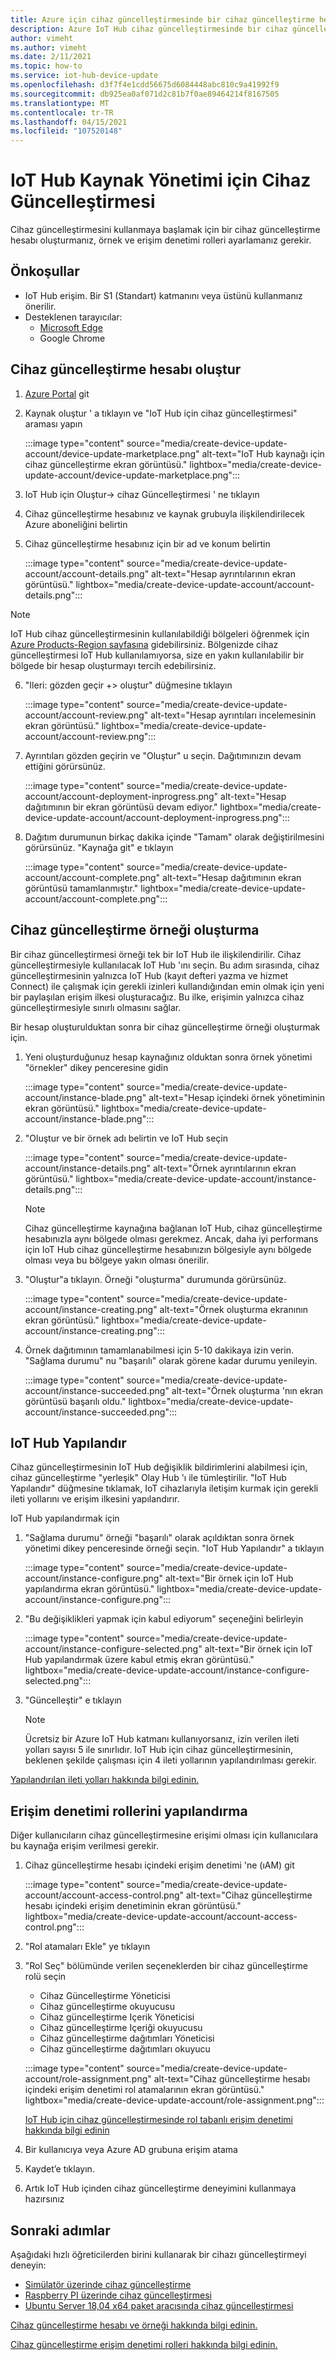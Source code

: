 ```yaml
---
title: Azure için cihaz güncelleştirmesinde bir cihaz güncelleştirme hesabı oluşturun IoT Hub | Microsoft Docs
description: Azure IoT Hub cihaz güncelleştirmesinde bir cihaz güncelleştirme hesabı oluşturun.
author: vimeht
ms.author: vimeht
ms.date: 2/11/2021
ms.topic: how-to
ms.service: iot-hub-device-update
ms.openlocfilehash: d3f7f4e1cdd56675d6084448abc810c9a41992f9
ms.sourcegitcommit: db925ea0af071d2c81b7f0ae89464214f8167505
ms.translationtype: MT
ms.contentlocale: tr-TR
ms.lasthandoff: 04/15/2021
ms.locfileid: "107520148"
---
```

# <a name="device-update-for-iot-hub-resource-management"></a>IoT Hub Kaynak Yönetimi için Cihaz Güncelleştirmesi

Cihaz güncelleştirmesini kullanmaya başlamak için bir cihaz güncelleştirme hesabı oluşturmanız, örnek ve erişim denetimi rolleri ayarlamanız gerekir. 

## <a name="prerequisites"></a>Önkoşullar

* IoT Hub erişim. Bir S1 (Standart) katmanını veya üstünü kullanmanız önerilir. 
* Desteklenen tarayıcılar:
  * [Microsoft Edge](https://www.microsoft.com/edge)
  * Google Chrome

## <a name="create-a-device-update-account"></a>Cihaz güncelleştirme hesabı oluştur

1. [Azure Portal](https://portal.azure.com) git

2. Kaynak oluştur ' a tıklayın ve "IoT Hub için cihaz güncelleştirmesi" araması yapın

   :::image type="content" source="media/create-device-update-account/device-update-marketplace.png" alt-text="IoT Hub kaynağı için cihaz güncelleştirme ekran görüntüsü." lightbox="media/create-device-update-account/device-update-marketplace.png":::

3. IoT Hub için Oluştur-> cihaz Güncelleştirmesi ' ne tıklayın

4. Cihaz güncelleştirme hesabınız ve kaynak grubuyla ilişkilendirilecek Azure aboneliğini belirtin

5. Cihaz güncelleştirme hesabınız için bir ad ve konum belirtin

   :::image type="content" source="media/create-device-update-account/account-details.png" alt-text="Hesap ayrıntılarının ekran görüntüsü." lightbox="media/create-device-update-account/account-details.png":::

 > [!NOTE]
 > IoT Hub cihaz güncelleştirmesinin kullanılabildiği bölgeleri öğrenmek için [Azure Products-Region sayfasına](https://azure.microsoft.com/global-infrastructure/services/?products=iot-hub) gidebilirsiniz. Bölgenizde cihaz güncelleştirmesi IoT Hub kullanılamıyorsa, size en yakın kullanılabilir bir bölgede bir hesap oluşturmayı tercih edebilirsiniz. 

6. "Ileri: gözden geçir +> oluştur" düğmesine tıklayın

   :::image type="content" source="media/create-device-update-account/account-review.png" alt-text="Hesap ayrıntıları incelemesinin ekran görüntüsü." lightbox="media/create-device-update-account/account-review.png":::

7. Ayrıntıları gözden geçirin ve "Oluştur" u seçin. Dağıtımınızın devam ettiğini görürsünüz. 

   :::image type="content" source="media/create-device-update-account/account-deployment-inprogress.png" alt-text="Hesap dağıtımının bir ekran görüntüsü devam ediyor." lightbox="media/create-device-update-account/account-deployment-inprogress.png":::

8. Dağıtım durumunun birkaç dakika içinde "Tamam" olarak değiştirilmesini görürsünüz. "Kaynağa git" e tıklayın

   :::image type="content" source="media/create-device-update-account/account-complete.png" alt-text="Hesap dağıtımının ekran görüntüsü tamamlanmıştır." lightbox="media/create-device-update-account/account-complete.png":::

## <a name="create-a-device-update-instance"></a>Cihaz güncelleştirme örneği oluşturma 

Bir cihaz güncelleştirmesi örneği tek bir IoT Hub ile ilişkilendirilir. Cihaz güncelleştirmesiyle kullanılacak IoT Hub 'ını seçin. Bu adım sırasında, cihaz güncelleştirmesinin yalnızca IoT Hub (kayıt defteri yazma ve hizmet Connect) ile çalışmak için gerekli izinleri kullandığından emin olmak için yeni bir paylaşılan erişim ilkesi oluşturacağız. Bu ilke, erişimin yalnızca cihaz güncelleştirmesiyle sınırlı olmasını sağlar.

Bir hesap oluşturulduktan sonra bir cihaz güncelleştirme örneği oluşturmak için.

1. Yeni oluşturduğunuz hesap kaynağınız olduktan sonra örnek yönetimi "örnekler" dikey penceresine gidin

   :::image type="content" source="media/create-device-update-account/instance-blade.png" alt-text="Hesap içindeki örnek yönetiminin ekran görüntüsü." lightbox="media/create-device-update-account/instance-blade.png":::

2. "Oluştur ve bir örnek adı belirtin ve IoT Hub seçin

   :::image type="content" source="media/create-device-update-account/instance-details.png" alt-text="Örnek ayrıntılarının ekran görüntüsü." lightbox="media/create-device-update-account/instance-details.png":::

   > [!NOTE] 
   > Cihaz güncelleştirme kaynağına bağlanan IoT Hub, cihaz güncelleştirme hesabınızla aynı bölgede olması gerekmez. Ancak, daha iyi performans için IoT Hub cihaz güncelleştirme hesabınızın bölgesiyle aynı bölgede olması veya bu bölgeye yakın olması önerilir. 

3. "Oluştur"a tıklayın. Örneği "oluşturma" durumunda görürsünüz. 

   :::image type="content" source="media/create-device-update-account/instance-creating.png" alt-text="Örnek oluşturma ekranının ekran görüntüsü." lightbox="media/create-device-update-account/instance-creating.png":::

4. Örnek dağıtımının tamamlanabilmesi için 5-10 dakikaya izin verin. "Sağlama durumu" nu "başarılı" olarak görene kadar durumu yenileyin.

   :::image type="content" source="media/create-device-update-account/instance-succeeded.png" alt-text="Örnek oluşturma 'nın ekran görüntüsü başarılı oldu." lightbox="media/create-device-update-account/instance-succeeded.png":::

## <a name="configure-iot-hub"></a>IoT Hub Yapılandır 

Cihaz güncelleştirmesinin IoT Hub değişiklik bildirimlerini alabilmesi için, cihaz güncelleştirme "yerleşik" Olay Hub 'ı ile tümleştirilir. "IoT Hub Yapılandır" düğmesine tıklamak, IoT cihazlarıyla iletişim kurmak için gerekli ileti yollarını ve erişim ilkesini yapılandırır. 

IoT Hub yapılandırmak için

1. "Sağlama durumu" örneği "başarılı" olarak açıldıktan sonra örnek yönetimi dikey penceresinde örneği seçin. "IoT Hub Yapılandır" a tıklayın

   :::image type="content" source="media/create-device-update-account/instance-configure.png" alt-text="Bir örnek için IoT Hub yapılandırma ekran görüntüsü." lightbox="media/create-device-update-account/instance-configure.png":::

2. "Bu değişiklikleri yapmak için kabul ediyorum" seçeneğini belirleyin

   :::image type="content" source="media/create-device-update-account/instance-configure-selected.png" alt-text="Bir örnek için IoT Hub yapılandırmak üzere kabul etmiş ekran görüntüsü." lightbox="media/create-device-update-account/instance-configure-selected.png":::

3. "Güncelleştir" e tıklayın

   > [!NOTE] 
   > Ücretsiz bir Azure IoT Hub katmanı kullanıyorsanız, izin verilen ileti yolları sayısı 5 ile sınırlıdır. IoT Hub için cihaz güncelleştirmesinin, beklenen şekilde çalışması için 4 ileti yollarının yapılandırılması gerekir. 

[Yapılandırılan ileti yolları hakkında bilgi edinin.](device-update-resources.md) 


## <a name="configure-access-control-roles"></a>Erişim denetimi rollerini yapılandırma

Diğer kullanıcıların cihaz güncelleştirmesine erişimi olması için kullanıcılara bu kaynağa erişim verilmesi gerekir. 

1. Cihaz güncelleştirme hesabı içindeki erişim denetimi 'ne (ıAM) git

   :::image type="content" source="media/create-device-update-account/account-access-control.png" alt-text="Cihaz güncelleştirme hesabı içindeki erişim denetiminin ekran görüntüsü." lightbox="media/create-device-update-account/account-access-control.png":::

2. "Rol atamaları Ekle" ye tıklayın

3. "Rol Seç" bölümünde verilen seçeneklerden bir cihaz güncelleştirme rolü seçin
     - Cihaz Güncelleştirme Yöneticisi
     - Cihaz güncelleştirme okuyucusu
     - Cihaz güncelleştirme Içerik Yöneticisi
     - Cihaz güncelleştirme Içeriği okuyucusu
     - Cihaz güncelleştirme dağıtımları Yöneticisi
     - Cihaz güncelleştirme dağıtımları okuyucu
     
   :::image type="content" source="media/create-device-update-account/role-assignment.png" alt-text="Cihaz güncelleştirme hesabı içindeki erişim denetimi rol atamalarının ekran görüntüsü." lightbox="media/create-device-update-account/role-assignment.png":::
    
    [IoT Hub için cihaz güncelleştirmesinde rol tabanlı erişim denetimi hakkında bilgi edinin](device-update-control-access.md) 
    
4. Bir kullanıcıya veya Azure AD grubuna erişim atama
5. Kaydet’e tıklayın.
6. Artık IoT Hub içinden cihaz güncelleştirme deneyimini kullanmaya hazırsınız

## <a name="next-steps"></a>Sonraki adımlar

Aşağıdaki hızlı öğreticilerden birini kullanarak bir cihazı güncelleştirmeyi deneyin:

 - [Simülatör üzerinde cihaz güncelleştirme](device-update-simulator.md)
 - [Raspberry PI üzerinde cihaz güncelleştirmesi](device-update-raspberry-pi.md)
 - [Ubuntu Server 18,04 x64 paket aracısında cihaz güncelleştirmesi](device-update-ubuntu-agent.md)

[Cihaz güncelleştirme hesabı ve örneği hakkında bilgi edinin.](device-update-resources.md) 

[Cihaz güncelleştirme erişim denetimi rolleri hakkında bilgi edinin. ](device-update-control-access.md) 


